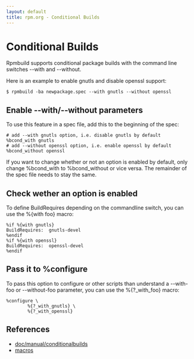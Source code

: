 ```yaml
---
layout: default
title: rpm.org - Conditional Builds
---
```

# Conditional Builds

Rpmbuild supports conditional package builds with the command line switches --with and --without.

Here is an example to enable gnutls and disable openssl support:

```
$ rpmbuild -ba newpackage.spec --with gnutls --without openssl
```

## Enable --with/--without parameters
To use this feature in a spec file, add this to the beginning of the spec:

```
# add --with gnutls option, i.e. disable gnutls by default
%bcond_with gnutls
# add --without openssl option, i.e. enable openssl by default
%bcond_without openssl 
```

If you want to change whether or not an option is enabled by default, only change %bcond_with to %bcond_without or vice versa. The remainder of the spec file needs to stay the same.

## Check wether an option is enabled
To define BuildRequires depending on the commandline switch, you can use the %{with foo} macro:

```
%if %{with gnutls}
BuildRequires:  gnutls-devel
%endif
%if %{with openssl}
BuildRequires:  openssl-devel
%endif
```

## Pass it to %configure

To pass this option to configure or other scripts than understand a --with-foo or --without-foo parameter, you can use the %{?_with_foo} macro:

```
%configure \
        %{?_with_gnutls} \
        %{?_with_openssl}
```

## References
* [doc/manual/conditionalbuilds](https://github.com/rpm-software-management/rpm/blob/master/doc/manual/conditionalbuilds)
* [macros](https://github.com/rpm-software-management/rpm/blob/master/macros.in) 

